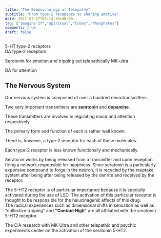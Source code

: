 ```yaml
---
title: "The Biopsychology of Telepathy"
subtitle: "From type-2 receptors to sharing emotive"
date: 2021-07-27T02:14:30+08:00
tag: ["Imagine If","Spiritual","Cubes","Phosphates"]
comments: true
draft: false
---
```


5-HT type-2 receptors  
DA type-2 receptors

Serotonin for emotion and tripping out telepathically
MK-ultra  

DA for attention  

## The Nervous System  

Our nervous system is composed of over a hundred neurotransmitters.  

Two very important transmitters are **seratonin** and **dopamine**.  

These transmitters are involved in regulating mood and attention respectively.  

The primary form and function of each is rather well known.  

There is, however, a type-2 receptor for each of these molecules.  

Each type-2 receptor is less known functionally and mechanically.  

Seratonin works by being released from a transmitter and upon reception firing a network responsible for happiness. Since seratonin is a particularly expensive compound to forge in the neuron, it is recycled by the reuptake system after being after being released by the denrite and received by the receptor.  

The 5-HT2 receptor is of particular importance because it is specially activated during the use of LSD. The activation of this particular receptor is thought to be responsible for the halucinagenic affects of this drug.  
The radical experiences such as dimensional shifts in sensation as well as "collective tripping" and **"Contact High"** are all affiliated with the seratonin 5-HT2 receptor.  

The CIA research with MK-Ultra and other telepathic and psychic experiments center on the activation of the seratonin 5-HT2.